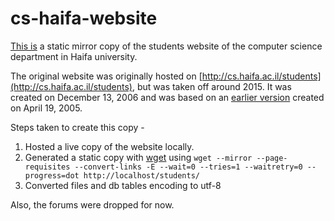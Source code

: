 # cs-haifa-website
[This is](http://cs-haifa.wzmn.net/) a static mirror copy of the students website of the computer science department in Haifa university.

The original website was originally hosted on [http://cs.haifa.ac.il/students](http://cs.haifa.ac.il/students), but was taken off around 2015.
It was created on December 13, 2006 and was based on an [earlier version](http://cs-haifa.wzmn.net/v1) created on April 19, 2005.

Steps taken to create this copy -
1. Hosted a live copy of the website locally.
2. Generated a static copy with [wget](https://www.gnu.org/software/wget/) using
`wget --mirror --page-requisites --convert-links -E --wait=0 --tries=1 --waitretry=0 --progress=dot http://localhost/students/`
3. Converted files and db tables encoding to utf-8

Also, the forums were dropped for now.

